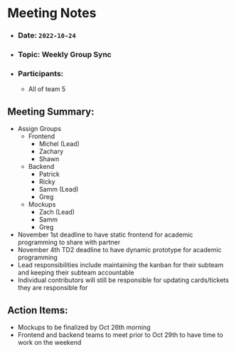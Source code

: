 # Meeting Notes

- ### Date: `2022-10-24`
- ### Topic: Weekly Group Sync
- ### Participants:
  - All of team 5

## Meeting Summary:

- Assign Groups
  - Frontend
    - Michel (Lead)
    - Zachary
    - Shawn
  - Backend
    - Patrick
    - Ricky
    - Samm (Lead)
    - Greg
  - Mockups
    - Zach (Lead)
    - Samm
    - Greg
- November 1st deadline to have static frontend for academic programming to share with partner
- November 4th TD2 deadline to have dynamic prototype for academic programming
- Lead responsibilities include maintaining the kanban for their subteam and keeping their subteam accountable
- Individual contributors will still be responsible for updating cards/tickets they are responsible for

## Action Items:

- Mockups to be finalized by Oct 26th morning
- Frontend and backend teams to meet prior to Oct 29th to have time to work on the weekend
